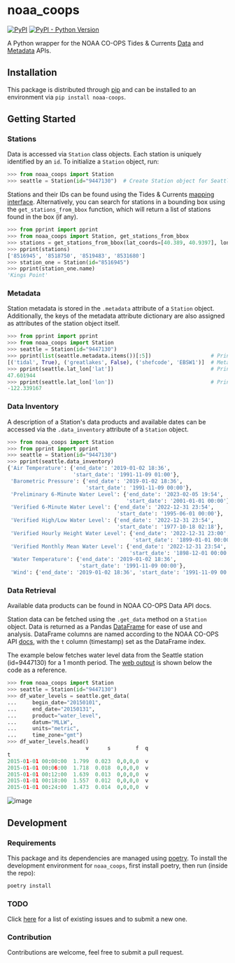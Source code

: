 # noaa_coops

[![PyPI](https://img.shields.io/pypi/v/noaa_coops.svg)](https://pypi.python.org/pypi/noaa-coops)
[![PyPI - Python Version](https://img.shields.io/pypi/pyversions/noaa_coops.svg)](https://pypi.python.org/pypi/noaa-coops)

A Python wrapper for the NOAA CO-OPS Tides &amp; Currents [Data](https://tidesandcurrents.noaa.gov/api/)
and [Metadata](https://tidesandcurrents.noaa.gov/mdapi/latest/) APIs.

## Installation
This package is distributed through [pip](https://pypi.org/project/noaa-coops/) and can be installed to an environment via `pip install noaa-coops`.

## Getting Started

### Stations
Data is accessed via `Station` class objects. Each station is uniquely identified by an `id`. To initialize a `Station` object, run:

```python
>>> from noaa_coops import Station
>>> seattle = Station(id="9447130")  # Create Station object for Seattle (ID = 9447130)
```

Stations and their IDs can be found using the Tides & Currents [mapping interface](https://tidesandcurrents.noaa.gov/). Alternatively, you can search for stations in a bounding box using the `get_stations_from_bbox` function, which will return a list of stations found in the box (if any).
```python
>>> from pprint import pprint
>>> from noaa_coops import Station, get_stations_from_bbox
>>> stations = get_stations_from_bbox(lat_coords=[40.389, 40.9397], lon_coords=[-74.4751, -73.7432])
>>> pprint(stations)
['8516945', '8518750', '8519483', '8531680']
>>> station_one = Station(id="8516945")
>>> pprint(station_one.name)
'Kings Point'
```

### Metadata
Station metadata is stored in the `.metadata` attribute of a `Station` object. Additionally, the keys of the metadata attribute dictionary are also assigned as attributes of the station object itself.

```python
>>> from pprint import pprint
>>> from noaa_coops import Station
>>> seattle = Station(id="9447130")
>>> pprint(list(seattle.metadata.items())[:5])                   # Print first 3 items in metadata
[('tidal', True), ('greatlakes', False), ('shefcode', 'EBSW1')]  # Metadata dictionary can be very long
>>> pprint(seattle.lat_lon['lat'])                               # Print latitude
47.601944
>>> pprint(seattle.lat_lon['lon'])                               # Print longitude
-122.339167
```

### Data Inventory
A description of a Station's data products and available dates can be accessed via the `.data_inventory` attribute of a `Station` object.

```python
>>> from noaa_coops import Station
>>> from pprint import pprint
>>> seattle = Station(id="9447130")
>>> pprint(seattle.data_inventory)
{'Air Temperature': {'end_date': '2019-01-02 18:36',
                     'start_date': '1991-11-09 01:00'},
 'Barometric Pressure': {'end_date': '2019-01-02 18:36',
                         'start_date': '1991-11-09 00:00'},
 'Preliminary 6-Minute Water Level': {'end_date': '2023-02-05 19:54',
                                      'start_date': '2001-01-01 00:00'},
 'Verified 6-Minute Water Level': {'end_date': '2022-12-31 23:54',
                                   'start_date': '1995-06-01 00:00'},
 'Verified High/Low Water Level': {'end_date': '2022-12-31 23:54',
                                   'start_date': '1977-10-18 02:18'},
 'Verified Hourly Height Water Level': {'end_date': '2022-12-31 23:00',
                                        'start_date': '1899-01-01 00:00'},
 'Verified Monthly Mean Water Level': {'end_date': '2022-12-31 23:54',
                                       'start_date': '1898-12-01 00:00'},
 'Water Temperature': {'end_date': '2019-01-02 18:36',
                       'start_date': '1991-11-09 00:00'},
 'Wind': {'end_date': '2019-01-02 18:36', 'start_date': '1991-11-09 00:00'}}
```

### Data Retrieval
Available data products can be found in NOAA CO-OPS Data API docs.

Station data can be fetched using the `.get_data` method on a `Station` object. Data is returned as a Pandas [DataFrame](https://pandas.pydata.org/docs/reference/api/pandas.DataFrame.html) for ease of use and analysis. DataFrame columns are named according to the NOAA CO-OPS API [docs](https://api.tidesandcurrents.noaa.gov/api/prod/responseHelp.html), with the `t` column (timestamp) set as the DataFrame index.

The example below fetches water level data from the Seattle station (id=9447130) for a 1 month period. The [web output](https://tidesandcurrents.noaa.gov/waterlevels.html?id=9447130&units=metric&bdate=20150101&edate=20150131&timezone=GMT&datum=MLLW) is shown below the code as a reference.

```python
>>> from noaa_coops import Station
>>> seattle = Station(id="9447130")
>>> df_water_levels = seattle.get_data(
...     begin_date="20150101",
...     end_date="20150131",
...     product="water_level",
...     datum="MLLW",
...     units="metric",
...     time_zone="gmt")
>>> df_water_levels.head()
                         v      s        f  q
t
2015-01-01 00:00:00  1.799  0.023  0,0,0,0  v
2015-01-01 00:06:00  1.718  0.018  0,0,0,0  v
2015-01-01 00:12:00  1.639  0.013  0,0,0,0  v
2015-01-01 00:18:00  1.557  0.012  0,0,0,0  v
2015-01-01 00:24:00  1.473  0.014  0,0,0,0  v

```

![image](https://user-images.githubusercontent.com/28986302/233147224-765fbe05-372c-40f3-8bbe-4102536e7ff3.png)


## Development

### Requirements
This package and its dependencies are managed using [poetry](https://python-poetry.org/). To install the development environment for `noaa_coops`, first install poetry, then run (inside the repo):

```bash
poetry install
```

### TODO
Click [here](https://github.com/GClunies/noaa_coops/issues) for a list of existing issues and to submit a new one.

### Contribution
Contributions are welcome, feel free to submit a pull request.
